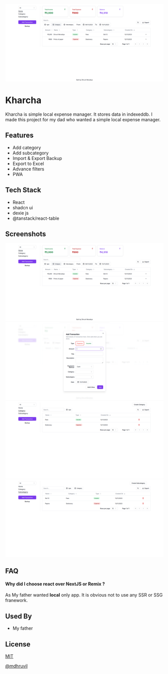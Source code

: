 ![HomePage](./screenshots/Screenshot%20from%202023-11-13%2011-57-33.png)

# Kharcha

Kharcha is simple local expense manager. It stores data in indexeddb. I made this project for my dad who wanted a simple local expense manager.

## Features

- Add category
- Add subcategory
- Import & Export Backup
- Export to Excel
- Advance filters
- PWA

## Tech Stack

- React
- shadcn ui
- dexie js
- @tanstack/react-table

## Screenshots

![HomePage](./screenshots/Screenshot%20from%202023-11-13%2011-57-33.png)
![AddExpenese](./screenshots/Screenshot%20from%202023-11-13%2011-54-43.png)
![CategoryPage](./screenshots/Screenshot%20from%202023-11-13%2011-57-13.png)
![SuCategoryPage](./screenshots/Screenshot%20from%202023-11-13%2011-57-21.png)

## FAQ

#### Why did I choose react over NextJS or Remix ?

As My father wanted **local** only app. It is obvious not to use any SSR or SSG franework.

## Used By

- My father

## License

[MIT](https://choosealicense.com/licenses/mit/)

[@mdhruvil](https://www.github.com/mdhruvil)
